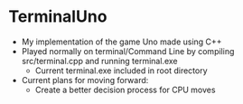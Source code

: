 # TerminalUno
- My implementation of the game Uno made using C++ 
- Played normally on terminal/Command Line by compiling src/terminal.cpp and running terminal.exe
  - Current terminal.exe included in root directory
- Current plans for moving forward:
  - Create a better decision process for CPU moves
